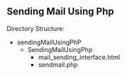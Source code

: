 ## Sending Mail Using Php

Directory Structure:
* sendingMailUsingPhP
   * SendingMailUsingPhp
      * mail_sending_interface.html 
      * sendmail.php 
      
      
